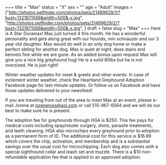 +++
title = "Max"
status = "X"
sex = ""
age = "Adult"
images = ["http://photos.petfinder.com/photos/pets/21489629/1/?bust=1321871566&width=500&-x.jpg",
"http://photos.petfinder.com/photos/pets/21489629/2/?bust=1321871566&width=500&-x.jpg",
]
draft = false
slug = "Max"
+++
Here is A Star Duramax!  Max just turned 4 this month.  He has a wonderful personality and gets along great with our hounds, min schnauzer and our 3 year old daughter.  Max would do well in an only dog home or make a perfect sibling for another dog.  Max is quiet at night, does stairs and kennels fine while we are gone.  As an added bonus upon request Max will give you a nice big greyhound hug!  He is a solid 80lbs but he is not oversized.  He is just right!


Winter weather updates for meet & greets and other events: In case of inclement winter weather, check the Heartland Greyhound Adoption Facebook page for last-minute updates. Or follow us on Facebook and have those updates delivered to your newsfeed!



If you are traveling from out of the area to meet Max at an event, please e-mail Jorene at joreneross@aol.com or call 515-967-6564 and we will do our best to make sure he is present.

The adoption fee for greyhounds through HGA is $250. This fee pays for medical costs including spay/neuter surgery, shots, parasite treatments, and teeth cleaning. HGA also microchips every greyhound prior to adoption as a permanent form of ID. The additional cost for this service is $16.99 which covers the chip, activation, and membership and is a substantial savings over the usual cost for microchipping. Each dog also comes with a special sighthound collar and leash set and muzzle. There is a $10 non-refundable application fee that is applied to an approved adoption.

